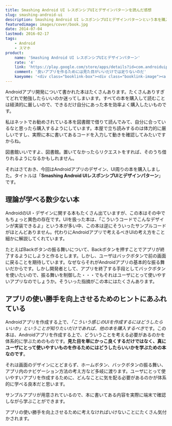 ```yaml
---
title: Smashing Android UI レスポンシブUIとデザインパターンを読んだ感想
slug: smashing-android-ui
description: Smashing Android UI レスポンシブUIとデザインパターンという本を購入しました。この本は、アプリの見た目のデザインについてだけでなく、アプリの使い勝手も含めたデザインの考え方を学べる良書になっています。
featuredimage: images/cover/book.jpg
date: 2014-07-04
lastmod: 2016-02-17
tags: 
    - Android
    - スマホ
product:
    name: 'Smashing Android UI レスポンシブUIとデザインパターン'
    rate: '4'
    link: 'https://play.google.com/store/apps/details?id=com.androiduipatterns.smashingandroidui.examples'
    comment: '良いアプリを作るためには見た目がいいだけでは足りないのだ'
    kaeyome: '<div class="booklink-box"><div class="booklink-image"><a href="https://www.amazon.co.jp/exec/obidos/asin/4844334514/illusionspace-22/" rel="nofollow" target="_blank"><img src="https://ecx.images-amazon.com/images/I/51IYNJe77iL._SL160_.jpg" style="border: none;" /></a></div><div class="booklink-info"><div class="booklink-name"><a href="https://www.amazon.co.jp/exec/obidos/asin/4844334514/illusionspace-22/" rel="nofollow" target="_blank">Smashing Android UI レスポンシブUIとデザインパターン</a><div class="booklink-powered-date">posted with <a href="https://yomereba.com" rel="nofollow" target="_blank">ヨメレバ</a></div></div><div class="booklink-detail">Juhani Lehtimaki インプレスジャパン 2013-08-26    </div><div class="booklink-link2"><div class="shoplinkamazon"><a href="https://www.amazon.co.jp/exec/obidos/asin/4844334514/illusionspace-22/" rel="nofollow" target="_blank" title="アマゾン" >Amazonで購入</a></div><div class="shoplinkrakuten"><a href="https://hb.afl.rakuten.co.jp/hgc/11acbc01.369b1bf6.11acbc02.cabf9fe9/?pc=http%3A%2F%2Fbooks.rakuten.co.jp%2Frb%2F12443641%2F%3Fscid%3Daf_ich_link_urltxt%26m%3Dhttp%3A%2F%2Fm.rakuten.co.jp%2Fev%2Fbook%2F" rel="nofollow" target="_blank" title="楽天ブックス" >楽天ブックスで購入</a></div>                                            </div></div><div class="booklink-footer"></div></div>'
---
```


Androidアプリ開発について書かれた本はたくさんあります。たくさんありすぎてどれで勉強したらいいのか迷ってしまいます。すべての本を購入して読むことは経済的に厳しいので、できるだけ自分にあった本を効率よく購入したいものです。

私はネットでお勧めされている本を図書館で借りて読んでみて、自分に合っているなと思ったら購入するようにしています。本屋で立ち読みするのは体力的に厳しいですし、実際に本に書いてあるコードを入力して動きを確認してみたいですからね。

図書館いいですよ、図書館。置いてなかったらリクエストをすれば、そのうち借りれるようになるかもしれません。

それはさておき、今回はAndroidアプリのデザイン、UI周りの本を購入しました。タイトルは「<strong>Smashing Android UIレスポンシブUIとデザインパターン</strong>」です。

## 理論が学べる数少ない本


AndroidのUI・デザインに関する本もたくさん出ていますが、この本はその中でもちょっと異色の存在です。UIを扱った本は、「こういうコードでこんなデザインが実装できるよ」という本が多い中、この本は逆にそういったサンプルコードがほとんどありません。代わりにAndroidアプリで考えるべきUIの考え方をこと細かに解説してくれています。

たとえばBackボタンの振る舞いについて、Backボタンを押すことでアプリが終了するようにしようと作るとします。しかし、ユーザはバックボタンで前の画面に戻ることを期待しています。なぜならそれがAndroidアプリの基本的な振る舞いだからです。しかし開発者として、アプリを終了する手段としてバックボタンを使いたいので、振る舞いを制御した・・・でもそれはユーザにとって使いやすいアプリなのでしょうか。そういった指摘がこの本にはたくさんあります。


## アプリの使い勝手を向上させるためのヒントにあふれている


Androidアプリを作成する上で、<em>「こういう感じのUIを作成するにはどうしたらいいか」ということが知りたいだけであれば、他の本を購入するべき</em>です。この本は、Androidアプリを作成する上で、どういうことを考える必要があるのかを体系的に学ぶためのものです。<strong>見た目を単にかっこ良くするだけではなく、真にユーザにとって使いやすいものを作るためにはどうしたらいいかを学ぶための本なのです</strong>。

それは画面のデザインにとどまらず、ホームボタン、バックボタンの振る舞い、アプリ内のナビゲーション方法の考え方など多岐に渡ります。ユーザにとって使いやすいアプリを作成するために、どんなことに気を配る必要があるのかが体系的に学べる良本だと思います。

サンプルアプリが用意されているので、本に書いてある内容を実際に端末で確認しながら学ぶことができます。

アプリの使い勝手を向上させるために考えなければいけないことにたくさん気付かされます。
